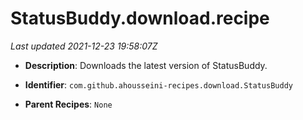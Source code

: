 # StatusBuddy.download.recipe

_Last updated 2021-12-23 19:58:07Z_

- **Description**: Downloads the latest version of StatusBuddy.

- **Identifier**: `com.github.ahousseini-recipes.download.StatusBuddy`

- **Parent Recipes**: `None`